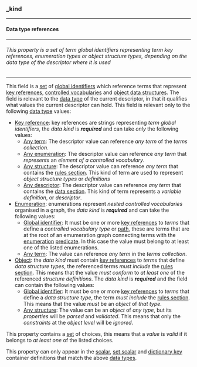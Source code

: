 ### _kind



------
#### Data type references



------
###### This property is a set of term global identifiers representing term key references, enumeration types or object structure types, depending on the data type of the descriptor where it is used



------
This field is a [set](_set.md) of [global identifiers](_gid.md) which reference terms that represent [key references](_type_string_key.md), [controlled vocabularies](_type_string_enum.md) and [object data structures](_type_object.md). The field is relevant to the [data type](_type.md) of the current descriptor, in that it qualifies what values the current descriptor can hold. This field is relevant only to the following [data type](_type.md) values:

- [Key reference](_type_string_key.md): key references are strings representing *term global identifiers*, the *data kind* is ***required*** and can take *only* the following values:
  - [Any term](_any-term.md): The descriptor value can reference *any term* of the *terms collection*.
  - [Any enumeration](_any-enum.md): The descriptor value can reference *any term* that *represents* an *element of a controlled vocabulary*.
  - [Any structure](_any-object.md): The descriptor value can reference *any term* that contains the [rules section](_rule.md). This kind of term are used to represent *object structure types* or *definitions*
  - [Any descriptor](any-descriptor.md): The descriptor value can reference *any term* that contains the [data section](_data.md). This kind of term represents a *variable definition*, or *descriptor*.
- [Enumeration](_type_string_enum.md): enumerations represent *nested controlled vocabularies* organised in a graph, the *data kind* is ***required*** and can take the following values:
  - [Global identifier](_gid.md): It must be one or more [key references](_type_string_key.md) to *terms* that define a *controlled vocabulary type* or [path](_path.md), these are terms that are at the root of an emumeration graph connecting terms with the [enumeration](_predicate_enum-of.md) [predicate](_predicate.md). In this case the value must belong to at least one of the listed enumerations.
  - [Any term](_any-term.md): The value can reference *any term* in the *terms collection*.
- [Object](_type_object.md): the *data kind* must contain [key references](_type_string_key.md) to *term*s that define *data structure types*, the referenced terms *must include* the [rules section](_rule.md). This means that the value *must* *conform* to *at least one* of the referenced *structure definitions*. The *data kind* is ***required*** and the field can contain the following values:
  - [Global identifier](_gid.md): It must be one or more [key references](_type_string_key.md) to *terms* that define a *data structure type*, the term *must include* the [rules section](_rule.md). This means that the value *must* be an *object* of *that type*.
  - [Any structure](_any-object.md): The value can be an *object* of *any type*, but its *properties* will be *parsed* and *validated*. This means that only the *constraints* at the *object level* will be *ignored*.

This property contains a [set](_set.md) of choices, this means that a *value* is *valid* if it belongs to *at least one* of the listed choices. 

This property can only appear in the [scalar](_scalar.md), [set scalar](_set_scalar.md) and [dictionary key](_dict_key.md) container definitions that match the above [data types](_type.md).